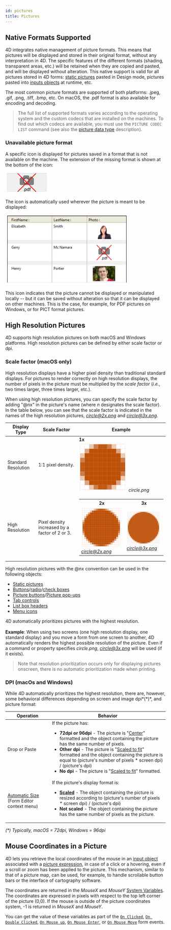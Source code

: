 ```yaml
---
id: pictures
title: Pictures
---
```


## Native Formats Supported  

4D integrates native management of picture formats. This means that pictures will be displayed and stored in their original format, without any interpretation in 4D. The specific features of the different formats (shading, transparent areas, etc.) will be retained when they are copied and pasted, and will be displayed without alteration. This native support is valid for all pictures stored in 4D forms: [static pictures](FormObjects/staticPicture.md) pasted in Design mode, pictures pasted into [inputs objects](FormObjects/input_overview.md) at runtime, etc.

The most common picture formats are supported of both platforms: .jpeg, .gif, .png, .tiff, .bmp, etc. On macOS, the .pdf format is also available for encoding and decoding.

> The full list of supported formats varies according to the operating system and the custom codecs that are installed on the machines. To find out which codecs are available, you must use the `PICTURE CODEC LIST` command (see also the [picture data type](Concepts/dt_picture.md) description). 




### Unavailable picture format  

A specific icon is displayed for pictures saved in a format that is not available on the machine. The extension of the missing format is shown at the bottom of the icon:

![](assets/en/FormEditor/picNoFormat.png)

The icon is automatically used wherever the picture is meant to be displayed:

![](assets/en/FormEditor/picNoFormat2.png)

This icon indicates that the picture cannot be displayed or manipulated locally -- but it can be saved without alteration so that it can be displayed on other machines. This is the case, for example, for PDF pictures on Windows, or for PICT format pictures.


## High Resolution Pictures

4D supports high resolution pictures on both macOS and Windows platforms. High resolution pictures can be defined by either scale factor or dpi.

### Scale factor (macOS only)

High resolution displays have a higher pixel density than traditional standard displays. For pictures to render correctly on high resolution displays, the number of pixels in the picture must be multiplied by the *scale factor* (*i.e.*, two times larger, three times larger, etc.). 

When using high resolution pictures, you can specify the scale factor by adding "@nx" in the picture's name (where *n* designates the scale factor). In the table below, you can see that the scale factor is indicated in the names of the high resolution pictures, *circle@2x.png* and *circle@3x.png*. 

|Display Type| Scale Factor|Example
|---|---|---|
|Standard Resolution|1:1 pixel density.| **1x**<br>![](assets/en/FormEditor/pictureScale1.png) *circle.png*|
|High Resolution| Pixel density increased by a factor of 2 or 3.|<table><th>2x</th><th>3x</th><tr><td>![](assets/en/FormEditor/pictureScale2.png)*circle@2x.png*</td><td>![](assets/en/FormEditor/pictureScale3.png)<br>*circle@3x.png*</td></tr></table>



High resolution pictures with the @nx convention can be used in the following objects:

*	[Static pictures](FormObjects/staticPicture.md)
*	[Buttons](FormObjects/button_overview.md)/[radio](FormObjects/radio_overview.md)/[check boxes](FormObjects/checkbox_overview.md)
*	[Picture buttons](FormObjects/pictureButton_overview.md)/[Picture pop-ups](FormObjects/picturePopupMenu_overview.md)
*	[Tab controls](FormObjects/tabControl.md)
*	[List box headers](FormObjects/listbox_overview.md#list-box-headers)
*	[Menu icons](Menus/properties.md#item-icon)



4D automatically prioritizes pictures with the highest resolution.
<br><br> **Example**: When using two screens (one high resolution display, one standard display) and you move a form from one screen to another, 4D  automatically renders the highest possible resolution of the picture. Even if a command or property specifies *circle.png*, *circle@3x.png* will be used (if it exists).

>Note that resolution prioritization occurs only for displaying pictures onscreen, there is no automatic prioritization made when printing. 



### DPI (macOs and Windows)

While 4D automatically prioritizes the highest resolution,  there are, however, some behavioral differences depending on screen and image dpi*(\*)*, and picture format:

|Operation |Behavior|
|---|---|
|Drop or Paste|If the picture has:<ul><li>**72dpi or 96dpi** - The picture is "[Center](FormObjects/properties_Picture.md#center--truncated-non-centered)" formatted and the object containing the picture has the same number of pixels.</li><li>**Other dpi** - The picture is "[Scaled to fit](FormObjects/properties_Picture.md#scaled-to-fit)" formatted and the object containing the picture is equal to (picture's number of pixels * screen dpi) / (picture's dpi)</li> <li>**No dpi** - The picture is "[Scaled to fit](FormObjects/properties_Picture.md#scaled-to-fit)" formatted.</li>|
|[Automatic Size](https://doc.4d.com/4Dv18/4D/18/Setting-object-display-properties.300-4575725.en.html#148057) (Form Editor context menu)|If the picture's display format  is:<ul><li>**[Scaled](FormObjects/properties_Picture.md#scaled-to-fit)** - The object containing the picture is resized according to (picture's number of pixels * screen dpi) / (picture's dpi) </li> <li>**Not scaled** - The object containing the picture has the same number of pixels as the picture.</li></ul><p>|

*(\*) Typically,  macOS = 72dpi, Windows = 96dpi*





## Mouse Coordinates in a Picture  

4D lets you retrieve the local coordinates of the mouse in an [input object](FormObjects/input_overview.md) associated with a [picture expression](FormObjects/properties_Object.md#expression-type), in case of a click or a hovering, even if a scroll or zoom has been applied to the picture. This mechanism, similar to that of a picture map, can be used, for example, to handle scrollable button bars or the interface of cartography software.

The coordinates are returned in the *MouseX* and *MouseY* [System Variables](https://doc.4d.com/4Dv18/4D/18/System-Variables.300-4505547.en.html). The coordinates are expressed in pixels with respect to the top left corner of the picture (0,0). If the mouse is outside of the picture coordinates system, -1 is returned in *MouseX* and *MouseY*. 

You can get the value of these variables as part of the [`On Clicked`](Events/onClicked.md), [`On Double Clicked`](Events/onDoubleClicked.md), [`On Mouse up`](Events/onMouseUp.md), [`On Mouse Enter`](Events/onMouseEnter.md), or [`On Mouse Move`](Events/onMouseMove.md) form events.
